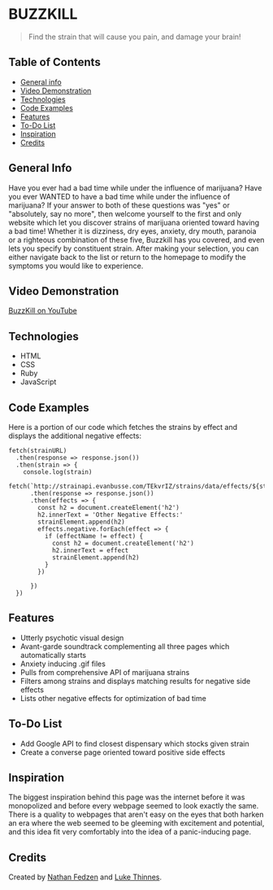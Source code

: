 # BUZZKILL

> Find the strain that will cause you pain, and damage your brain!

## Table of Contents

* [General info](#general-info)
* [Video Demonstration](#cideo-demonstration)
* [Technologies](#technologies)
* [Code Examples](#code-examples)
* [Features](#features)
* [To-Do List](#to-do-list)
* [Inspiration](#inspiration)
* [Credits](#credits)

## General Info

Have you ever had a bad time while under the influence of marijuana?
Have you ever WANTED to have a bad time while under the influence of marijuana?
If your answer to both of these questions was "yes" or "absolutely, say no more", then welcome yourself to the first and only website which let you discover strains of marijuana oriented toward having a bad time!
Whether it is dizziness, dry eyes, anxiety, dry mouth, paranoia or a righteous combination of these five, Buzzkill has you covered, and even lets you specify by constituent strain.
After making your selection, you can either navigate back to the list or return to the homepage to modify the symptoms you would like to experience.

## Video Demonstration

[BuzzKill on YouTube](https://www.youtube.com/watch?v=z-5YC19Vcu0)

## Technologies

* HTML
* CSS
* Ruby
* JavaScript

## Code Examples

Here is a portion of our code which fetches the strains by effect and displays the additional negative effects:

```
fetch(strainURL)
  .then(response => response.json())
  .then(strain => {
    console.log(strain)
    fetch(`http://strainapi.evanbusse.com/TEkvrIZ/strains/data/effects/${strain[0].id}`)
      .then(response => response.json())
      .then(effects => {
        const h2 = document.createElement('h2')
        h2.innerText = 'Other Negative Effects:'
        strainElement.append(h2)
        effects.negative.forEach(effect => {
          if (effectName != effect) {
            const h2 = document.createElement('h2')
            h2.innerText = effect
            strainElement.append(h2)
          }
        })

      })
  })
```

## Features

* Utterly psychotic visual design
* Avant-garde soundtrack complementing all three pages which automatically starts
* Anxiety inducing .gif files
* Pulls from comprehensive API of marijuana strains
* Filters among strains and displays matching results for negative side effects
* Lists other negative effects for optimization of bad time

## To-Do List

* Add Google API to find closest dispensary which stocks given strain
* Create a converse page oriented toward positive side effects

## Inspiration

The biggest inspiration behind this page was the internet before it was monopolized and before every webpage seemed to look exactly the same. There is a quality to webpages that aren't easy on the eyes that both harken an era where the web seemed to be gleeming with excitement and potential, and this idea fit very comfortably into the idea of a panic-inducing page.

## Credits

Created by [Nathan Fedzen](https://www.linkedin.com/in/nathan-fedzen/) and [Luke Thinnes](https://www.linkedin.com/in/lucas-thinnes/).
